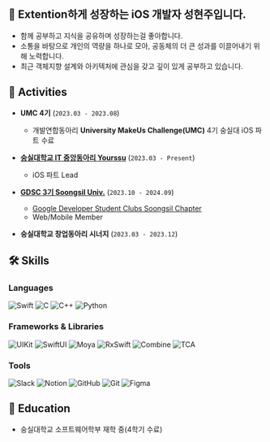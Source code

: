 ## 👋 Extention하게 성장하는 iOS 개발자 성현주입니다.
- 함께 공부하고 지식을 공유하며 성장하는걸 좋아합니다.
- 소통을 바탕으로 개인의 역량을 하나로 모아, 공동체의 더 큰 성과를 이끌어내기 위해 노력합니다.
- 최근 객체지향 설계와 아키텍처에 관심을 갖고 깊이 있게 공부하고 있습니다.


## 💼 Activities

- **UMC 4기** (`2023.03 - 2023.08`)  
  - 개발연합동아리 **University MakeUs Challenge(UMC)** 4기 숭실대 iOS 파트 수료

- **[숭실대학교 IT 중앙동아리 Yourssu](https://yourssu.com/)** (`2023.03 - Present`)  
  - iOS 파트 Lead

- **[GDSC 3기 Soongsil Univ.](https://gdsc.community.dev/)** (`2023.10 - 2024.09`)  
  - [Google Developer Student Clubs Soongsil Chapter](https://gdscsoongsil.pages.dev/)  
  - Web/Mobile Member

- **숭실대학교 창업동아리 시너지** (`2023.03 - 2023.12`) 

## 🛠 Skills

### Languages
![Swift](https://img.shields.io/badge/Swift-FA7343?style=for-the-badge&logo=swift&logoColor=white)
![C](https://img.shields.io/badge/C-A8B9CC?style=for-the-badge&logo=c&logoColor=white)
![C++](https://img.shields.io/badge/C++-00599C?style=for-the-badge&logo=cplusplus&logoColor=white)
![Python](https://img.shields.io/badge/Python-3776AB?style=for-the-badge&logo=python&logoColor=white)

### Frameworks & Libraries
![UIKit](https://img.shields.io/badge/UIKit-2396F3?style=for-the-badge&logo=swift&logoColor=white)
![SwiftUI](https://img.shields.io/badge/SwiftUI-5AC8FA?style=for-the-badge&logo=swift&logoColor=white)
![Moya](https://img.shields.io/badge/Moya-8855FF?style=for-the-badge&logoColor=white)
![RxSwift](https://img.shields.io/badge/RxSwift-BF0000?style=for-the-badge&logoColor=white)
![Combine](https://img.shields.io/badge/Combine-50C878?style=for-the-badge&logo=swift&logoColor=white)
![TCA](https://img.shields.io/badge/TCA-5C2D91?style=for-the-badge&logoColor=white)

### Tools
![Slack](https://img.shields.io/badge/Slack-4A154B?style=for-the-badge&logo=slack&logoColor=white)
![Notion](https://img.shields.io/badge/Notion-000000?style=for-the-badge&logo=notion&logoColor=white)
![GitHub](https://img.shields.io/badge/GitHub-181717?style=for-the-badge&logo=github&logoColor=white)
![Git](https://img.shields.io/badge/Git-F05032?style=for-the-badge&logo=git&logoColor=white)
![Figma](https://img.shields.io/badge/Figma-F24E1E?style=for-the-badge&logo=figma&logoColor=white)


## 🌱 Education
- 숭실대학교 소프트웨어학부 재학 중(4학기 수료)  
